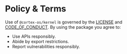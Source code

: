 # Policy & Terms

Use of `@cortex-os/kernel` is governed by the [LICENSE](../../../LICENSE) and [CODE_OF_CONDUCT](../../../CODE_OF_CONDUCT.md). By using the package you agree to:

- Use APIs responsibly.
- Abide by export restrictions.
- Report vulnerabilities responsibly.
